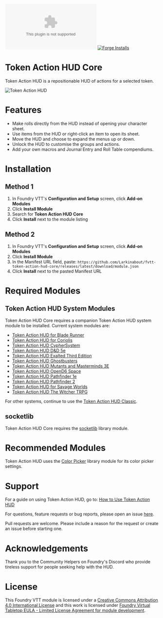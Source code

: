 ![Downloads](https://img.shields.io/github/downloads/Larkinabout/fvtt-token-action-hud-core/latest/module.zip?color=2b82fc&label=DOWNLOADS&style=for-the-badge) [![Forge Installs](https://img.shields.io/badge/dynamic/json?label=Forge%20Installs&query=package.installs&suffix=%25&url=https%3A%2F%2Fforge-vtt.com%2Fapi%2Fbazaar%2Fpackage%2Ftoken-action-hud-core&colorB=448d34&style=for-the-badge)](https://forge-vtt.com/bazaar#package=token-action-hud-core)

# Token Action HUD Core

Token Action HUD is a repositionable HUD of actions for a selected token.

![Token Action HUD](.github/readme/token-action-hud.gif)

# Features
- Make rolls directly from the HUD instead of opening your character sheet.
- Use items from the HUD or right-click an item to open its sheet.
- Move the HUD and choose to expand the menus up or down.
- Unlock the HUD to customise the groups and actions.
- Add your own macros and Journal Entry and Roll Table compendiums.

# Installation

## Method 1
1. In Foundry VTT's **Configuration and Setup** screen, click **Add-on Modules**
2. Click **Install Module**
3. Search for **Token Action HUD Core** 
4. Click **Install** next to the module listing

## Method 2
1. In Foundry VTT's **Configuration and Setup** screen, click **Add-on Modules**
2. Click **Install Module**
3. In the Manifest URL field, paste: `https://github.com/Larkinabout/fvtt-token-action-hud-core/releases/latest/download/module.json`
4. Click **Install** next to the pasted Manifest URL

# Required Modules

## Token Action HUD System Modules
Token Action HUD Core requires a companion Token Action HUD system module to be installed. Current system modules are:

- [Token Action HUD for Blade Runner](https://foundryvtt.com/packages/token-action-hud-bladerunner)
- [Token Action HUD for Coriolis](https://foundryvtt.com/packages/token-action-hud-coriolis)
- [Token Action HUD CypherSystem](https://foundryvtt.com/packages/token-action-hud-cyphersystem)
- [Token Action HUD D&D 5e](https://foundryvtt.com/packages/token-action-hud-dnd5e)
- [Token Action HUD Exalted Third Edition](https://foundryvtt.com/packages/token-action-hud-exaltedthird)
- [Token Action HUD Ghostbusters](https://foundryvtt.com/packages/token-action-hud-gb)
- [Token Action HUD Mutants and Masterminds 3E](https://foundryvtt.com/packages/token-action-hud-mm3)
- [Token Action HUD OpenD6 Space](https://foundryvtt.com/packages/token-action-hud-od6s)
- [Token Action HUD Pathfinder 1e](https://foundryvtt.com/packages/token-action-hud-pf1)
- [Token Action HUD Pathfinder 2](https://foundryvtt.com/packages/token-action-hud-pf2e)
- [Token Action HUD for Savage Worlds](https://foundryvtt.com/packages/token-action-hud-swade)
- [Token Action HUD The Witcher TRPG](https://foundryvtt.com/packages/token-action-hud-thewitchertrpg)

For other systems, continue to use the [Token Action HUD Classic](https://foundryvtt.com/packages/token-action-hud).

## socketlib
Token Action HUD Core requires the [socketlib](https://foundryvtt.com/packages/socketlib) library module.

# Recommended Modules
Token Action HUD uses the [Color Picker](https://foundryvtt.com/packages/color-picker) library module for its color picker settings.

# Support

For a guide on using Token Action HUD, go to: [How to Use Token Action HUD](https://github.com/Larkinabout/fvtt-token-action-hud-core/wiki/How-to-Use-Token-Action-HUD)

For questions, feature requests or bug reports, please open an issue [here](https://github.com/Larkinabout/fvtt-token-action-hud-core/issues).

Pull requests are welcome. Please include a reason for the request or create an issue before starting one.

# Acknowledgements

Thank you to the Community Helpers on Foundry's Discord who provide tireless support for people seeking help with the HUD.

# License

This Foundry VTT module is licensed under a [Creative Commons Attribution 4.0 International License](https://creativecommons.org/licenses/by/4.0/) and this work is licensed under [Foundry Virtual Tabletop EULA - Limited License Agreement for module development](https://foundryvtt.com/article/license/).
